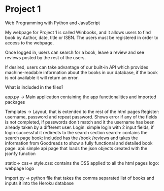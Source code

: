 # Project 1

Web Programming with Python and JavaScript

My webpage for Project 1 is called Winbooks, and it allows users to find book by Author, date, title or ISBN.
The users must be registered in order to access to the webpage.

Once logged in, users can search for a book, leave a review and see reviews posted by the rest of the users.

If desired, users can take advantage of our built-in API which provides machine-readable information about the books in our database, if the book is not available it will return an error.

What is included in the files?

app.py -> Main application containing the app functionalities and imported packages

Templates -> 
	Layout, that is extended to the rest of the html pages
	Register: username, password and repeat password. Shows error if any of the fields is not completed, if passwords don't match and it the username has been already taken by a different user.
	Login: simple login with 2 input fields, if login successful it redirects to the search section
	search: contains the search page
	book: included has the /book /reviews and takes the information from Goodreads to show a fully functional and detailed book page.
	api: simple api page that loads the json objects created with the jsonfy function

static->
	css->
		style.css: contains the CSS applied to all the html pages
		logo: webpage logo

import.py -> python file that takes the comma separated list of books and inputs it into the Heroku database


		